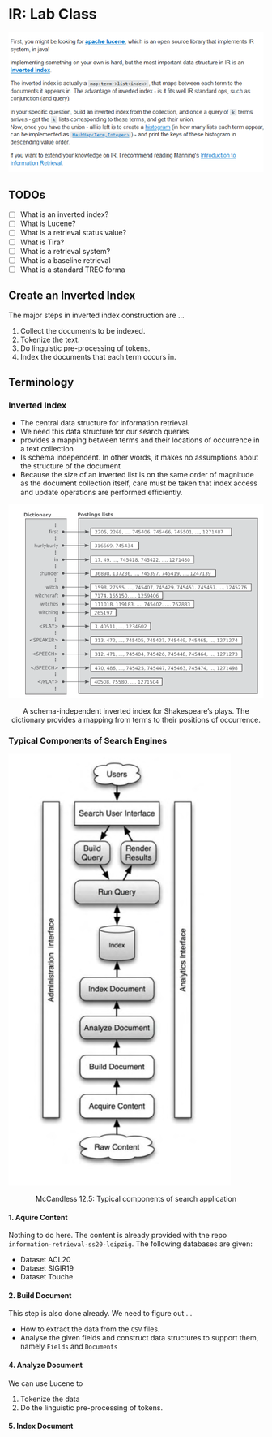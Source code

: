 # IR: Lab Class

![image-20200510163507437](IR_Lab.assets/image-20200510163507437.png)

## TODOs

- [ ] What is an inverted index?
- [ ] What is Lucene?
- [ ] What is a retrieval status value?
- [ ] What is Tira?
- [ ] What is a retrieval system?
- [ ] What is a baseline retrieval
- [ ] What is a standard TREC forma

## Create an Inverted Index

The major steps in inverted index construction are ...
1. Collect the documents to be indexed.
2. Tokenize the text.
3. Do linguistic pre-processing of tokens.
4. Index the documents that each term occurs in.

## Terminology

### Inverted Index

- The central data structure for information retrieval.
- We need this data structure for our search queries
- provides a mapping between terms and their locations of occurrence in a text collection
- Is schema independent. In other words, it makes no assumptions about the structure of the document
- Because the size of an inverted list is on the same order of magnitude as the document collection itself, care must be taken that index access and update operations are performed eﬃciently.

![image-20200511152709278](IR_Lab.assets/image-20200511152709278.png)

<div style="text-align:center">A schema-independent inverted index for Shakespeare’s plays. The dictionary provides a mapping from terms to their positions of occurrence.</div>

### Typical Components of Search Engines

![image-20200512084544977](IR_Lab.assets/image-20200512084544977.png)

<div style="text-align:center">McCandless 12.5: Typical components of search application</div>

#### 1. Aquire Content

Nothing to do here. The content is already provided with the repo `information-retrieval-ss20-leipzig`. The following databases are given:

- Dataset ACL20
- Dataset SIGIR19
- Dataset Touche

#### 2. Build Document

This step is also done already. We need to figure out ...

- How to extract the data from the `CSV` files.
- Analyse the given fields and construct data structures to support them, namely `Fields` and `Documents`

#### 4. Analyze Document

We can use Lucene to 

1. Tokenize the data
2. Do the linguistic pre-processing of tokens.

#### 5. Index Document




